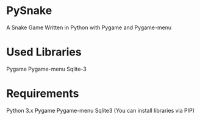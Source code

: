 # PySnake
A Snake Game Written in Python with Pygame and Pygame-menu

# Used Libraries
Pygame
Pygame-menu
Sqlite-3

# Requirements
Python 3.x
Pygame
Pygame-menu
Sqlite3
(You can install libraries via PIP)
